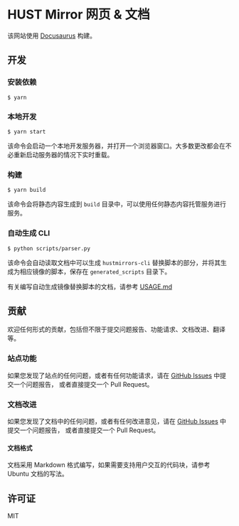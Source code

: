 # HUST Mirror 网页 & 文档

该网站使用 [Docusaurus](https://docusaurus.io/) 构建。

## 开发

### 安装依赖

```
$ yarn
```

### 本地开发

```
$ yarn start
```

该命令会启动一个本地开发服务器，并打开一个浏览器窗口。大多数更改都会在不必重新启动服务器的情况下实时重载。

### 构建

```
$ yarn build
```

该命令会将静态内容生成到 `build` 目录中，可以使用任何静态内容托管服务进行服务。

### 自动生成 CLI

```
$ python scripts/parser.py
```

该命令会自动读取文档中可以生成 `hustmirrors-cli` 替换脚本的部分，并将其生成为相应镜像的脚本，保存在 `generated_scripts` 目录下。

有关编写自动生成镜像替换脚本的文档，请参考 [USAGE.md](USAGE.md)


## 贡献

欢迎任何形式的贡献，包括但不限于提交问题报告、功能请求、文档改进、翻译等。

### 站点功能

如果您发现了站点的任何问题，或者有任何功能请求，请在
[GitHub Issues](https://github.com/hust-open-atom-club/hust-mirrors/issues) 中提交一个问题报告，
或者直接提交一个 Pull Request。


### 文档改进

如果您发现了文档中的任何问题，或者有任何改进意见，请在
[GitHub Issues](https://github.com/hust-open-atom-club/hust-mirrors/issues) 中提交一个问题报告，
或者直接提交一个 Pull Request。

#### 文档格式

文档采用 Markdown 格式编写，如果需要支持用户交互的代码块，请参考 Ubuntu 文档的写法。

## 许可证

MIT
